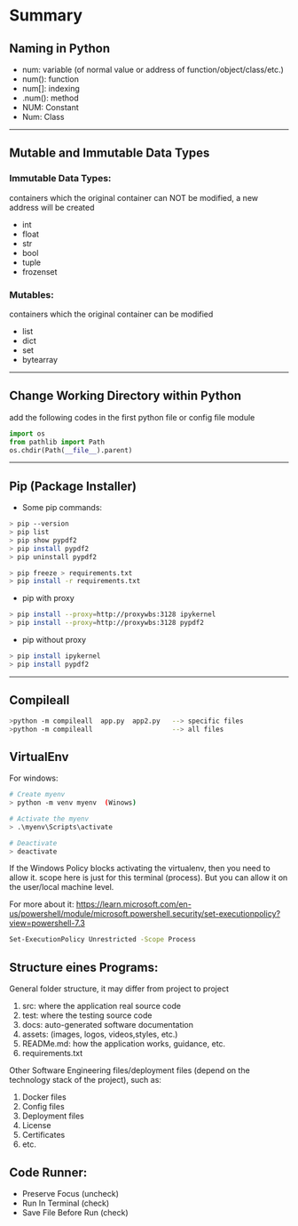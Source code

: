 # Summary

## Naming in Python

- num: variable (of normal value or address of function/object/class/etc.)
- num(): function
- num[]: indexing
- .num(): method
- NUM: Constant
- Num: Class
___
## Mutable and Immutable Data Types
### Immutable Data Types: 
containers which the original container can NOT be modified, a new address will be created

- int
- float
- str
- bool
- tuple
- frozenset

### Mutables: 
containers which the original container can be modified 
- list
- dict
- set
- bytearray
___

## Change Working Directory within Python
add the following codes in the first python file or config file module
~~~python
import os 
from pathlib import Path 
os.chdir(Path(__file__).parent)
~~~
___
## Pip (Package Installer)

- Some pip commands:
~~~bash
> pip --version
> pip list
> pip show pypdf2 
> pip install pypdf2
> pip uninstall pypdf2

> pip freeze > requirements.txt
> pip install -r requirements.txt
~~~

- pip with proxy
~~~bash
> pip install --proxy=http://proxywbs:3128 ipykernel
> pip install --proxy=http://proxywbs:3128 pypdf2
~~~

- pip without proxy
~~~bash
> pip install ipykernel
> pip install pypdf2
~~~

___
## Compileall

~~~bash
>python -m compileall  app.py  app2.py   --> specific files
>python -m compileall                    --> all files
~~~


## VirtualEnv

For windows:
~~~bash
# Create myenv 
> python -m venv myenv  (Winows)

# Activate the myenv
> .\myenv\Scripts\activate

# Deactivate
> deactivate
~~~

If the Windows Policy blocks activating the virtualenv, then you need to allow it. scope here is just for this terminal (process). But you can allow it on the user/local machine level.

For more about it: 
https://learn.microsoft.com/en-us/powershell/module/microsoft.powershell.security/set-executionpolicy?view=powershell-7.3

~~~bash
Set-ExecutionPolicy Unrestricted -Scope Process
~~~


## Structure eines Programs:
General folder structure, it may differ from project to project

1. src: where the application real source code
2. test: where the testing source code
3. docs: auto-generated software documentation
4. assets: (images, logos, videos,styles, etc.)
5. READMe.md: how the application works, guidance, etc.
6. requirements.txt

Other Software Engineering files/deployment files (depend on the technology stack of the project), such as:
1. Docker files
2. Config files
3. Deployment files
4. License
5. Certificates
6. etc.



## Code Runner:
- Preserve Focus (uncheck)
- Run In Terminal (check)
- Save File Before Run (check)